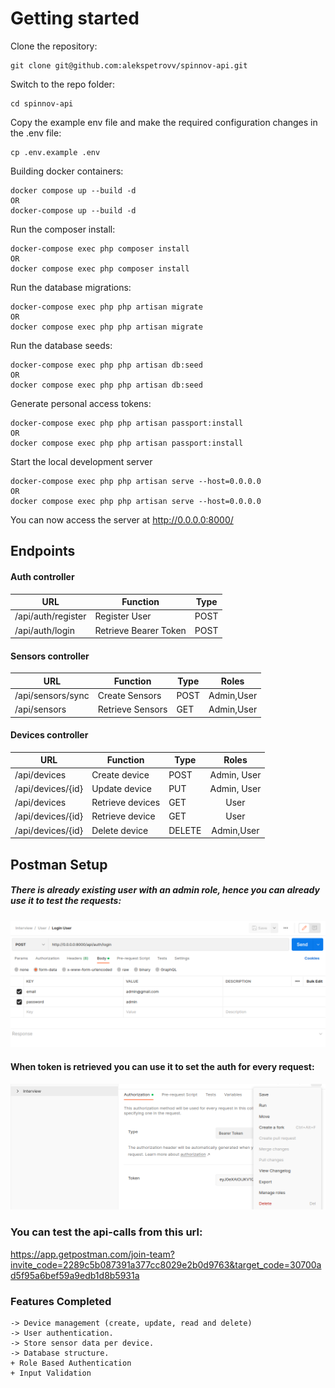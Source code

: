 # Getting started

Clone the repository:

    git clone git@github.com:alekspetrovv/spinnov-api.git

Switch to the repo folder:

    cd spinnov-api

Copy the example env file and make the required configuration changes in the .env file:

    cp .env.example .env

Building docker containers:

    docker compose up --build -d
    OR
    docker-compose up --build -d

Run the composer install:

    docker-compose exec php composer install
    OR
    docker compose exec php composer install

Run the database migrations:

    docker-compose exec php php artisan migrate
    OR
    docker compose exec php php artisan migrate

Run the database seeds:

    docker-compose exec php php artisan db:seed
    OR
    docker compose exec php php artisan db:seed

Generate personal access tokens:

    docker-compose exec php php artisan passport:install
    OR
    docker compose exec php php artisan passport:install



Start the local development server

    docker-compose exec php php artisan serve --host=0.0.0.0
    OR
    docker compose exec php php artisan serve --host=0.0.0.0

You can now access the server at http://0.0.0.0:8000/

## Endpoints

#### Auth controller

| URL                | Function              | Type |  
|--------------------|-----------------------|:----:|
| /api/auth/register | Register User         | POST |
| /api/auth/login    | Retrieve Bearer Token | POST |

#### Sensors controller

| URL                | Function         | Type |   Roles    |
|--------------------|------------------|------|:----------:|
| /api/sensors/sync  | Create Sensors   | POST | Admin,User |
| /api/sensors       | Retrieve Sensors | GET  | Admin,User |

#### Devices controller

| URL               | Function          |  Type  |    Roles    |
|-------------------|-------------------|--------|:-----------:|
| /api/devices      | Create device     |  POST  | Admin, User |       
| /api/devices/{id} | Update device     |  PUT   | Admin, User |
| /api/devices      | Retrieve devices  |  GET   |    User     |
| /api/devices/{id} | Retrieve device   |  GET   |    User     |
| /api/devices/{id} | Delete device     | DELETE | Admin,User  |

## Postman Setup

##### There is already existing user with an admin role, hence you can already use it to test the requests:
![img_1.png](img_1.png)

#### When token is retrieved you can use it to set the auth for every request:
![img.png](img.png)

### You can test the api-calls from this url:
https://app.getpostman.com/join-team?invite_code=2289c5b087391a377cc8029e2b0d9763&target_code=30700ad5f95a6bef59a9edb1d8b5931a

### Features Completed
    -> Device management (create, update, read and delete)
    -> User authentication. 
    -> Store sensor data per device.
    -> Database structure.
    + Role Based Authentication
    + Input Validation

